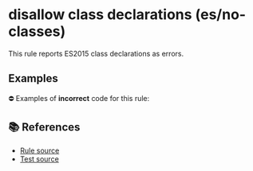 # disallow class declarations (es/no-classes)

This rule reports ES2015 class declarations as errors.

## Examples

⛔ Examples of **incorrect** code for this rule:

<eslint-playground type="bad" code="/*eslint es/no-classes: error */
class A {}
const B = class {}
" />

## 📚 References

- [Rule source](https://github.com/mysticatea/eslint-plugin-es/blob/v1.4.1/lib/rules/no-classes.js)
- [Test source](https://github.com/mysticatea/eslint-plugin-es/blob/v1.4.1/tests/lib/rules/no-classes.js)
